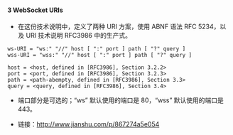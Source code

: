 #### 3 WebSocket URIs

- 在这份技术说明中，定义了两种 URI 方案，使用 ABNF 语法 RFC 5234，以及 URI 技术说明 RFC3986 中的生产式。

```
ws-URI = "ws:" "//" host [ ":" port ] path [ "?" query ]
wss-URI = "wss:" "//" host [ ":" port ] path [ "?" query ]

host = <host, defined in [RFC3986], Section 3.2.2>
port = <port, defined in [RFC3986], Section 3.2.3>
path = <path-abempty, defined in [RFC3986], Section 3.3>
query = <query, defined in [RFC3986], Section 3.4>
```
- 端口部分是可选的；“ws” 默认使用的端口是 80，“wss” 默认使用的端口是 443。

- 链接：http://www.jianshu.com/p/867274a5e054
